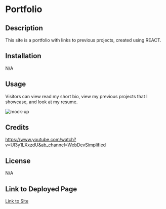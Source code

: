 # Portfolio

## Description
This site is a portfolio with links to previous projects, created using REACT.
## Installation
N/A

## Usage
Visitors can view read my short bio, view my previous projects that I showcase, and look at my resume.

![mock-up](mock-up.png)

## Credits
https://www.youtube.com/watch?v=Ul3y1LXxzdU&ab_channel=WebDevSimplified

## License
N/A

## Link to Deployed Page
[Link to Site](https://cgordon5025.github.io/Portfolio)
